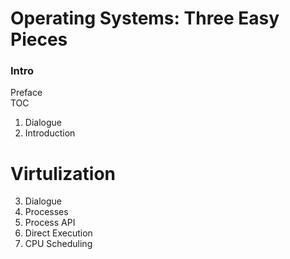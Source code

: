 # Operating Systems: Three Easy Pieces

<h3>Intro</h3>

Preface <br>
TOC <br>
1. Dialogue <br>
2. Introduction <br>

# Virtulization 
3. Dialogue
4. Processes
5. Process API
6. Direct Execution
7. CPU Scheduling
